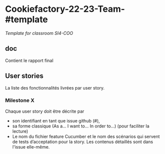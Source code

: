 # Cookiefactory-22-23-Team-#template
_Template for classroom SI4-COO_

## doc
Contient le rapport final

## User stories 
La liste des fonctionnalités livrées par user story.

### Milestone X

Chaque user story doit être décrite par 
   - son identifiant en tant que issue github (#), 
   - sa forme classique (As a… I want to… In order to…) (pour faciliter la lecture)
   - Le nom du fichier feature Cucumber et le nom des scénarios qui servent de tests d’acceptation pour la story.
   Les contenus détaillés sont dans l'issue elle-même.
